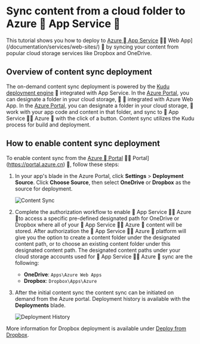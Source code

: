 <!-- not suitable for Mooncake -->

<properties
	pageTitle="Sync content from a cloud folder to Azure App Service"
	description="Learn how to deploy your app to Azure App Service via content sync from a cloud folder."
	services="app-service"
	documentationCenter=""
	authors="dariagrigoriu"
	manager="wpickett"
	editor="mollybos"/>

<tags
	ms.service="app-service"
	ms.date="06/13/2016"
	wacn.date=""/>
    
# Sync content from a cloud folder to Azure  App Service 

This tutorial shows you how to deploy to [Azure  App Service](/documentation/services/web-sites/)  Web App](/documentation/services/web-sites/)  by syncing your content from popular cloud storage services like Dropbox and OneDrive.

## <a name="overview"></a>Overview of content sync deployment

The on-demand content sync deployment is powered by the [Kudu deployment engine](https://github.com/projectkudu/kudu/wiki) 

integrated with App Service. In the [Azure Portal](https://portal.azure.com), you can designate a folder in your cloud storage, 


integrated with Azure Web App. In the [Azure Portal](https://portal.azure.cn), you can designate a folder in your cloud storage, 

work with your app code and content in that folder, and sync to  App Service  Azure  with the click of a button. Content sync utilizes the Kudu process for build and deployment.
    
## <a name="contentsync"></a>How to enable content sync deployment
To enable content sync from the [Azure  Portal](https://portal.azure.com)  Portal](https://portal.azure.cn) , follow these steps:

1. In your app's blade in the Azure Portal, click **Settings** > **Deployment Source**. Click **Choose Source**, then select **OneDrive** or **Dropbox** as the source for deployment. 

    ![Content Sync](./media/app-service-deploy-content-sync/deployment_source.png)

2. Complete the authorization workflow to enable  App Service  Azure  to access a specific pre-defined designated path for OneDrive or Dropbox where all of your  App Service  Azure  content will be stored.
    After authorization the  App Service  Azure  platform will give you the option to create a content folder under the designated content path, or to choose an existing content folder under this designated content path. The designated content paths under your cloud storage accounts used for  App Service  Azure  sync are the following:
    * **OneDrive**: `Apps\Azure Web Apps` 
    * **Dropbox**: `Dropbox\Apps\Azure`

3. After the initial content sync the content sync can be initiated on demand from the Azure portal. Deployment history is available with the **Deployments** blade.

    ![Deployment History](./media/app-service-deploy-content-sync/onedrive_sync.png)
 
More information for Dropbox deployment is available under [Deploy from Dropbox](http://blogs.msdn.com/b/windowsazure/archive/2013/03/19/new-deploy-to-windows-azure-web-sites-from-dropbox.aspx). 



